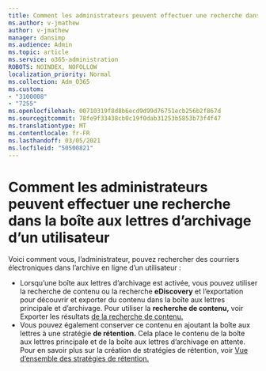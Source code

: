 ```yaml
---
title: Comment les administrateurs peuvent effectuer une recherche dans la boîte aux lettres d’archivage d’un utilisateur
ms.author: v-jmathew
author: v-jmathew
manager: dansimp
ms.audience: Admin
ms.topic: article
ms.service: o365-administration
ROBOTS: NOINDEX, NOFOLLOW
localization_priority: Normal
ms.collection: Adm_O365
ms.custom:
- "3100008"
- "7255"
ms.openlocfilehash: 00710319f8d8b6ecd9d99d76751ecb256b2f867d
ms.sourcegitcommit: 78fe9f33438cb0c19f0dab31253b5853b73f4f47
ms.translationtype: MT
ms.contentlocale: fr-FR
ms.lasthandoff: 03/05/2021
ms.locfileid: "50500821"
---
```

# <a name="how-admins-can-search-a-users-archive-mailbox"></a>Comment les administrateurs peuvent effectuer une recherche dans la boîte aux lettres d’archivage d’un utilisateur

Voici comment vous, l’administrateur, pouvez rechercher des courriers électroniques dans l’archive en ligne d’un utilisateur :

* Lorsqu’une boîte aux lettres d’archivage est activée, vous pouvez utiliser la recherche de contenu ou la recherche **eDiscovery** et l’exportation pour découvrir et exporter du contenu dans la boîte aux lettres principale et d’archivage.  Pour utiliser la **recherche de contenu,** voir Exporter les résultats [de la recherche de contenu.](https://docs.microsoft.com/office365/securitycompliance/export-search-results)
* Vous pouvez également conserver ce contenu en ajoutant la boîte aux lettres à une stratégie **de rétention.** Cela place le contenu de la boîte aux lettres principale et de la boîte aux lettres d’archivage en attente. Pour en savoir plus sur la création de stratégies de rétention, voir [Vue d’ensemble des stratégies de rétention.](https://docs.microsoft.com/office365/securitycompliance/retention-policies)
